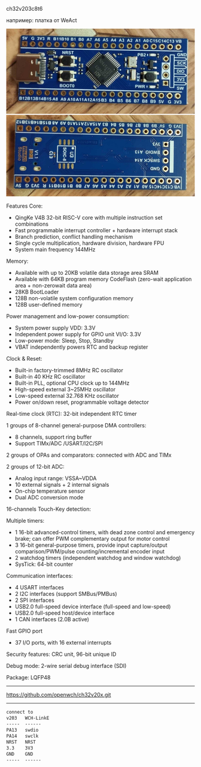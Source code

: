 ch32v203c8t6

например: платка от WeAct 

![photo](jpg/WeActCH32V203_Front.jpg)
![photo](jpg/WeActCH32V203_Back.jpg)



Features
 Core:
- QingKe V4B 32-bit RISC-V core with multiple instruction set combinations
- Fast programmable interrupt controller + hardware interrupt stack
- Branch prediction, conflict handling mechanism
- Single cycle multiplication, hardware division, hardware FPU
- System main frequency 144MHz

 Memory:
- Available with up to 20KB volatile data storage area SRAM
- Available with 64KB program memory CodeFlash (zero-wait application area + non-zerowait data area)
- 28KB BootLoader
- 128B non-volatile system configuration memory
- 128B user-defined memory

 Power management and low-power consumption:
- System power supply VDD: 
   3.3V
- Independent power supply for GPIO unit VI/O:
   3.3V
- Low-power mode:
   Sleep, Stop, Standby
- VBAT independently powers RTC and backup register

 Clock & Reset:
- Built-in factory-trimmed 8MHz RC oscillator
- Built-in 40 KHz RC oscillator
- Built-in PLL, optional CPU clock up to 144MHz
- High-speed external 3~25MHz oscillator
- Low-speed external 32.768 KHz oscillator
- Power on/down reset, programmable voltage detector

 Real-time clock (RTC):
  32-bit independent RTC timer

 1 groups of 8-channel general-purpose DMA controllers:
- 8 channels, support ring buffer
- Support TIMx/ADC /USART/I2C/SPI

 2 groups of OPAs and comparators:
  connected with ADC and TIMx

 2 groups of 12-bit ADC:
- Analog input range: VSSA~VDDA
- 10 external signals + 2 internal signals
- On-chip temperature sensor
- Dual ADC conversion mode

 16-channels Touch-Key detection:

 Multiple timers:
- 1 16-bit advanced-control timers, with dead zone
  control and emergency brake; can offer PWM
  complementary output for motor control
- 3 16-bit general-purpose timers, provide input
  capture/output comparison/PWM/pulse
  counting/incremental encoder input
- 2 watchdog timers (independent watchdog and window watchdog)
- SysTick: 64-bit counter

 Communication interfaces:
- 4 USART interfaces
- 2 I2C interfaces (support SMBus/PMBus)
- 2 SPI interfaces
- USB2.0 full-speed device interface (full-speed and low-speed)
- USB2.0 full-speed host/device interface
- 1 CAN interfaces (2.0B active)

 Fast GPIO port
- 37 I/O ports, with 16 external interrupts

 Security features: 
  CRC unit, 96-bit unique ID

 Debug mode: 
  2-wire serial debug interface (SDI)

 Package: 
  LQFP48 



-------------------------------------------------
https://github.com/openwch/ch32v20x.git


-------------------------------------------------

~~~
connect to
v203   WCH-LinkE
-----  ------ 
PA13   swdio
PA14   swclk
NRST   NRST
3.3    3V3
GND    GND    
-----  ------ 

~~~


